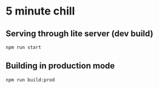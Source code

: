 # 5 minute chill

## Serving through lite server (dev build)
`npm run start`

## Building in production mode
`npm run build:prod`